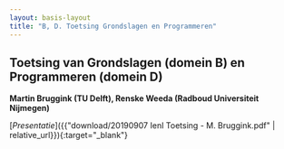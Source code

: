 ```yaml
---
layout: basis-layout
title: "B, D. Toetsing Grondslagen en Programmeren"
---
```


## Toetsing van Grondslagen (domein B) en Programmeren (domein D)

**Martin Bruggink (TU Delft), Renske Weeda (Radboud Universiteit Nijmegen)**

[*Presentatie*]({{"download/20190907 IenI Toetsing - M. Bruggink.pdf" | relative_url}}){:target="_blank"}
